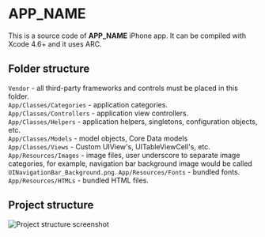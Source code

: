 # __APP_NAME__

This is a source code of __APP_NAME__ iPhone app. It can be compiled with Xcode 4.6+ and it uses ARC.

## Folder structure

`Vendor` - all third-party frameworks and controls must be placed in this folder.<br />
`App/Classes/Categories` - application categories.<br />
`App/Classes/Controllers` - application view controllers.<br />
`App/Classes/Helpers` - application helpers, singletons, configuration objects, etc.<br />
`App/Classes/Models` - model objects, Core Data models<br />
`App/Classes/Views` - Custom UIView's, UITableViewCell's, etc.<br />
`App/Resources/Images` - image files, user underscore to separate image categories, for example, navigation bar background image would be called `UINavigationBar_Background.png`.
`App/Resources/Fonts` - bundled fonts.<br />
`App/Resources/HTMLs` - bundled HTML files.

## Project structure
![Project structure screenshot](https://raw.github.com/romaonthego/Objective-C-Style-Guide/master/SampleApp/Project.png "Project structure screenshot")